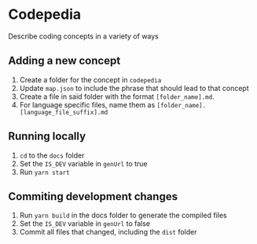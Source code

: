# Codepedia

Describe coding concepts in a variety of ways

## Adding a new concept

1. Create a folder for the concept in `codepedia`
1. Update `map.json` to include the phrase that should lead to that concept
1. Create a file in said folder with the format `[folder_name].md`.
1. For language specific files, name them as `[folder_name].[language_file_suffix].md`

## Running locally

1. `cd` to the `docs` folder
1. Set the `IS_DEV` variable in `genUrl` to true
1. Run `yarn start`

## Commiting development changes

1. Run `yarn build` in the docs folder to generate the compiled files
1. Set the `IS_DEV` variable in `genUrl` to false
1. Commit all files that changed, including the `dist` folder
